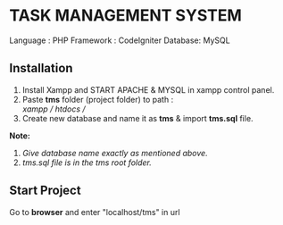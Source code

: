 # TASK MANAGEMENT SYSTEM

Language : PHP
Framework : CodeIgniter
Database: MySQL

## Installation

1. Install Xampp and START APACHE & MYSQL in xampp control panel.
2. Paste **tms**  folder (project folder) to path :  
   _xampp / htdocs /_
3. Create new database and name it as **tms** & import **tms.sql** file. 

**Note:**
1. _Give database name exactly as mentioned above._
2. _tms.sql file is in the tms root folder._
    
## Start Project

Go to **browser** and enter "localhost/tms" in url

